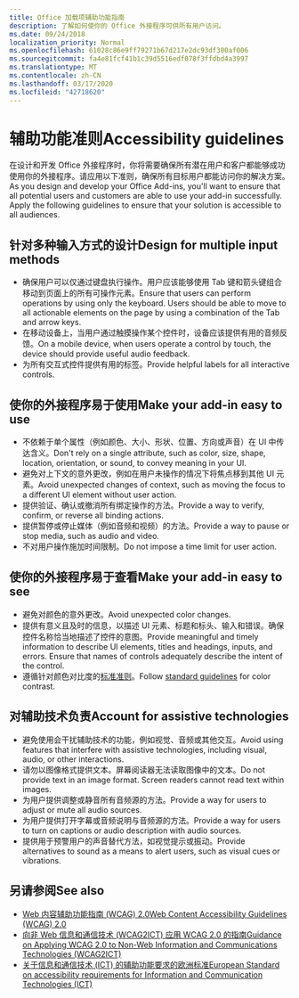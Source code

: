 ```yaml
---
title: Office 加载项辅助功能指南
description: 了解如何使你的 Office 外接程序可供所有用户访问。
ms.date: 09/24/2018
localization_priority: Normal
ms.openlocfilehash: 61028c86e9ff79271b67d217e2dc93df300af006
ms.sourcegitcommit: fa4e81fcf41b1c39d5516edf078f3ffdbd4a3997
ms.translationtype: MT
ms.contentlocale: zh-CN
ms.lasthandoff: 03/17/2020
ms.locfileid: "42718620"
---
```

# <a name="accessibility-guidelines"></a><span data-ttu-id="58449-103">辅助功能准则</span><span class="sxs-lookup"><span data-stu-id="58449-103">Accessibility guidelines</span></span>

<span data-ttu-id="58449-p101">在设计和开发 Office 外接程序时，你将需要确保所有潜在用户和客户都能够成功使用你的外接程序。请应用以下准则，确保所有目标用户都能访问你的解决方案。</span><span class="sxs-lookup"><span data-stu-id="58449-p101">As you design and develop your Office Add-ins, you'll want to ensure that all potential users and customers are able to use your add-in successfully. Apply the following guidelines to ensure that your solution is accessible to all audiences.</span></span>

## <a name="design-for-multiple-input-methods"></a><span data-ttu-id="58449-106">针对多种输入方式的设计</span><span class="sxs-lookup"><span data-stu-id="58449-106">Design for multiple input methods</span></span>

- <span data-ttu-id="58449-p102">确保用户可以仅通过键盘执行操作。用户应该能够使用 Tab 键和箭头键组合移动到页面上的所有可操作元素。</span><span class="sxs-lookup"><span data-stu-id="58449-p102">Ensure that users can perform operations by using only the keyboard. Users should be able to move to all actionable elements on the page by using a combination of the Tab and arrow keys.</span></span>
- <span data-ttu-id="58449-109">在移动设备上，当用户通过触摸操作某个控件时，设备应该提供有用的音频反馈。</span><span class="sxs-lookup"><span data-stu-id="58449-109">On a mobile device, when users operate a control by touch, the device should provide useful audio feedback.</span></span>
- <span data-ttu-id="58449-110">为所有交互式控件提供有用的标签。</span><span class="sxs-lookup"><span data-stu-id="58449-110">Provide helpful labels for all interactive controls.</span></span> 

## <a name="make-your-add-in-easy-to-use"></a><span data-ttu-id="58449-111">使你的外接程序易于使用</span><span class="sxs-lookup"><span data-stu-id="58449-111">Make your add-in easy to use</span></span>

- <span data-ttu-id="58449-112">不依赖于单个属性（例如颜色、大小、形状、位置、方向或声音）在 UI 中传达含义。</span><span class="sxs-lookup"><span data-stu-id="58449-112">Don't rely on a single attribute, such as color, size, shape, location, orientation, or sound, to convey meaning in your UI.</span></span>
- <span data-ttu-id="58449-113">避免对上下文的意外更改，例如在用户未操作的情况下将焦点移到其他 UI 元素。</span><span class="sxs-lookup"><span data-stu-id="58449-113">Avoid unexpected changes of context, such as moving the focus to a different UI element without user action.</span></span>
- <span data-ttu-id="58449-114">提供验证、确认或撤消所有绑定操作的方法。</span><span class="sxs-lookup"><span data-stu-id="58449-114">Provide a way to verify, confirm, or reverse all binding actions.</span></span>
- <span data-ttu-id="58449-115">提供暂停或停止媒体（例如音频和视频）的方法。</span><span class="sxs-lookup"><span data-stu-id="58449-115">Provide a way to pause or stop media, such as audio and video.</span></span>
- <span data-ttu-id="58449-116">不对用户操作施加时间限制。</span><span class="sxs-lookup"><span data-stu-id="58449-116">Do not impose a time limit for user action.</span></span>

## <a name="make-your-add-in-easy-to-see"></a><span data-ttu-id="58449-117">使你的外接程序易于查看</span><span class="sxs-lookup"><span data-stu-id="58449-117">Make your add-in easy to see</span></span>

- <span data-ttu-id="58449-118">避免对颜色的意外更改。</span><span class="sxs-lookup"><span data-stu-id="58449-118">Avoid unexpected color changes.</span></span>
- <span data-ttu-id="58449-p103">提供有意义且及时的信息，以描述 UI 元素、标题和标头、输入和错误。确保控件名称恰当地描述了控件的意图。</span><span class="sxs-lookup"><span data-stu-id="58449-p103">Provide meaningful and timely information to describe UI elements, titles and headings, inputs, and errors. Ensure that names of controls adequately describe the intent of the control.</span></span>
- <span data-ttu-id="58449-121">遵循针对颜色对比度的[标准准则](https://www.w3.org/TR/UNDERSTANDING-WCAG20/visual-audio-contrast-contrast.html)。</span><span class="sxs-lookup"><span data-stu-id="58449-121">Follow [standard guidelines](https://www.w3.org/TR/UNDERSTANDING-WCAG20/visual-audio-contrast-contrast.html) for color contrast.</span></span>

## <a name="account-for-assistive-technologies"></a><span data-ttu-id="58449-122">对辅助技术负责</span><span class="sxs-lookup"><span data-stu-id="58449-122">Account for assistive technologies</span></span>

- <span data-ttu-id="58449-123">避免使用会干扰辅助技术的功能，例如视觉、音频或其他交互。</span><span class="sxs-lookup"><span data-stu-id="58449-123">Avoid using features that interfere with assistive technologies, including visual, audio, or other interactions.</span></span>
- <span data-ttu-id="58449-p104">请勿以图像格式提供文本。屏幕阅读器无法读取图像中的文本。</span><span class="sxs-lookup"><span data-stu-id="58449-p104">Do not provide text in an image format. Screen readers cannot read text within images.</span></span>
- <span data-ttu-id="58449-126">为用户提供调整或静音所有音频源的方法。</span><span class="sxs-lookup"><span data-stu-id="58449-126">Provide a way for users to adjust or mute all audio sources.</span></span>
- <span data-ttu-id="58449-127">为用户提供打开字幕或音频说明与音频源的方法。</span><span class="sxs-lookup"><span data-stu-id="58449-127">Provide a way for users to turn on captions or audio description with audio sources.</span></span>
- <span data-ttu-id="58449-128">提供用于预警用户的声音替代方法，如视觉提示或振动。</span><span class="sxs-lookup"><span data-stu-id="58449-128">Provide alternatives to sound as a means to alert users, such as visual cues or vibrations.</span></span>

## <a name="see-also"></a><span data-ttu-id="58449-129">另请参阅</span><span class="sxs-lookup"><span data-stu-id="58449-129">See also</span></span>

- [<span data-ttu-id="58449-130">Web 内容辅助功能指南 (WCAG) 2.0</span><span class="sxs-lookup"><span data-stu-id="58449-130">Web Content Accessibility Guidelines (WCAG) 2.0</span></span>](https://www.w3.org/TR/wcag2ict/#REF-WCAG20)
- [<span data-ttu-id="58449-131">向非 Web 信息和通信技术 (WCAG2ICT) 应用 WCAG 2.0 的指南</span><span class="sxs-lookup"><span data-stu-id="58449-131">Guidance on Applying WCAG 2.0 to Non-Web Information and Communications Technologies (WCAG2ICT)</span></span>](https://www.w3.org/TR/wcag2ict/)
- [<span data-ttu-id="58449-132">关于信息和通信技术 (ICT) 的辅助功能要求的欧洲标准</span><span class="sxs-lookup"><span data-stu-id="58449-132">European Standard on accessibility requirements for Information and Communication Technologies (ICT)</span></span>](https://www.etsi.org/deliver/etsi_en/301500_301599/301549/01.00.00_20/en_301549v010000c.pdf) 
